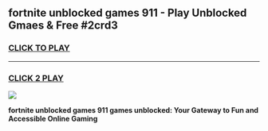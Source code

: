 
## fortnite unblocked games 911 - Play Unblocked Gmaes & Free #2crd3
<h3>
<a href="https://premium.freeplayer.one?title=fortnite_unblocked_games_911&ref=01M">CLICK TO PLAY</a></h3>
<hr>

<h3>
<a href="https://premium.freeplayer.one?title=fortnite_unblocked_games_911&ref=01M">CLICK 2 PLAY</a>
  
</h3>

<a href="https://premium.freeplayer.one?title=fortnite_unblocked_games_911&ref=01M"><img src="https://clearcache.store/games.png"></a>


**fortnite unblocked games 911 games unblocked: Your Gateway to Fun and Accessible Online Gaming**
